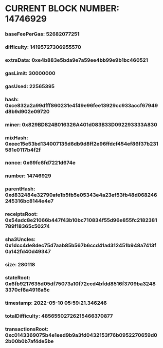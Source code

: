 # CURRENT BLOCK NUMBER: 14746929

### baseFeePerGas: 52682077251
### difficulty: 14195727306955570
### extraData: 0xe4b883e5bda9e7a59ee4bb99e9b1bc460521
### gasLimit: 30000000
### gasUsed: 22565395
### hash: 0xce832a2a99dfff860231e4f49e96fee13929cc933accf67949d8b9d902e09720
### miner: 0x829BD824B016326A401d083B33D092293333A830
### mixHash: 0xeec15e53bd134007135d6db9d8ff2e96ffdcf454ef86f37b231581e0117b4f2f
### nonce: 0x69fc6fd7221d674e
### number: 14746929
### parentHash: 0xd832484e32790afe1b5fb5e05343e4a23ef53fb48d068246245316bc8144e4e7
### receiptsRoot: 0x54adc8e21066b447f43b10bc710834f55d96e855fc2182381789f18365c50274
### sha3Uncles: 0x1dcc4de8dec75d7aab85b567b6ccd41ad312451b948a7413f0a142fd40d49347
### size: 280118
### stateRoot: 0x6fb9217635d05df75073a10f72ecd4bfdd8516f3709ba32483370cf8a4916a5c
### timestamp: 2022-05-10 05:59:21.346246
### totalDifficulty: 48565502726215466370877
### transactionsRoot: 0xc0143369075b4e1eed9b9a3fd0432153f76b0952270659d02b00b0b7af4de5be
